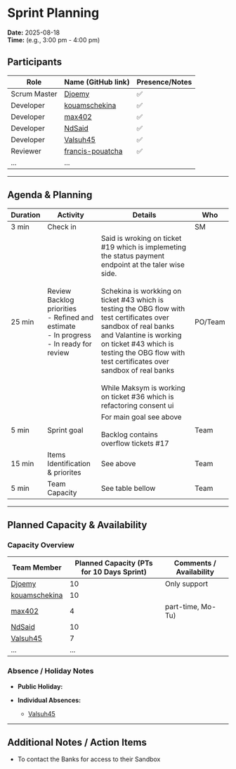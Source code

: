 # Sprint Planning

**Date:** 2025-08-18  
**Time:** (e.g., 3:00 pm - 4:00 pm)

## Participants

| Role         | Name (GitHub link)                | Presence/Notes         |
|--------------|-----------------------------------|------------------------|
| Scrum Master | [Djoemy](https://github.com/Djoemy)      |           ✅              |
| Developer    | [kouamschekina](https://github.com/kouamschekina)   |      ✅                   |
| Developer    | [max402](https://github.com/max402)   |        ✅               |
| Developer    | [NdSaid](https://github.com/NdSaid)   |            ✅             |
| Developer    | [Valsuh45](https://github.com/Valsuh45)   |          ✅               |
| Reviewer| [francis-pouatcha](https://github.com/francis-pouatcha)      |    ✅                  |
| ...          | ...                               |                        |

---

## Agenda & Planning

| Duration | Activity                       | Details                                  | Who                           |
|----------|--------------------------------|------------------------------------------|-----------------------------|
| 3 min   | Check in                        |                                            | SM                       |
| 25 min  | Review Backlog priorities <br> - Refined and estimate<br> - In progress <br> - In ready for review    |          Said is wroking on ticket #19 which is implemeting the status payment endpoint at the taler wise side. </br></br>  Schekina is workking on ticket #43 which is testing the OBG flow with test certificates over sandbox of real banks and Valantine is working on ticket #43 which is testing the OBG flow with test certificates over sandbox of real banks   </br></br>   While Maksym is working on ticket #36 which is refactoring consent ui                          | PO/Team                |              
| 5 min   | Sprint goal                    | For main goal see above</br></br> Backlog contains overflow tickets #17                  | Team                     |
| 15 min   | Items Identification & priorites    | See above  | Team                    |
| 5 min   | Team Capacity              | See table bellow         | Team                    |

---

## Planned Capacity & Availability

### Capacity Overview

| Team Member        | Planned Capacity (PTs for 10 Days Sprint) | Comments / Availability |
|--------------------|-------------------------------------------|-------------------------|
| [Djoemy](https://github.com/Djoemy) | 10                      | Only support          |
| [kouamschekina](https://github.com/kouamschekina) |  10                       |                       |
| [max402](https://github.com/max402)                 |   4                | part-time, Mo-Tu)|
| [NdSaid](https://github.com/NdSaid)             |   10                    |  |
| [Valsuh45](https://github.com/Valsuh45)           |  7                     |                       |
| ...                | ...                                       |                         |

### Absence / Holiday Notes

- **Public Holiday:** 
   
- **Individual Absences:** 
    - [Valsuh45](https://github.com/Valsuh45)

---

## Additional Notes / Action Items

- To contact the Banks for access to their Sandbox
